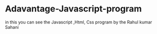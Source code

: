 # Adavantage-Javascript-program
in this you can see the Javascript ,Html, Css program by the Rahul kumar Sahani
